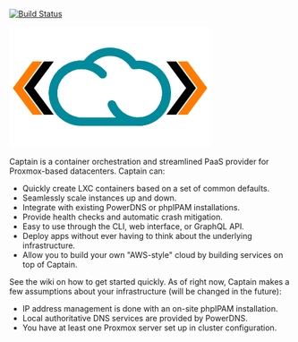 [![Build Status](http://jenkins.firecor.me/buildStatus/icon?job=Captain+CI%2Fmain)](http://jenkins.firecor.me/job/Captain%20CI/job/main/)

![Logo](https://github.com/ARMmaster17/Captain/raw/main/static/Captain.png)

Captain is a container orchestration and streamlined PaaS provider for Proxmox-based datacenters. Captain can:
- Quickly create LXC containers based on a set of common defaults.
- Seamlessly scale instances up and down.
- Integrate with existing PowerDNS or phpIPAM installations.
- Provide health checks and automatic crash mitigation.
- Easy to use through the CLI, web interface, or GraphQL API.
- Deploy apps without ever having to think about the underlying infrastructure.
- Allow you to build your own "AWS-style" cloud by building services on top of Captain.

See the wiki on how to get started quickly. As of right now, Captain makes a few assumptions about your infrastructure (will be changed in the future):
- IP address management is done with an on-site phpIPAM installation.
- Local authoritative DNS services are provided by PowerDNS.
- You have at least one Proxmox server set up in cluster configuration.